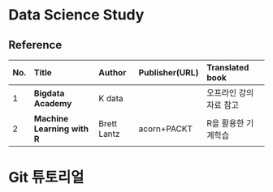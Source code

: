 # Data Science Study

## Reference

| No. | Title | Author | Publisher(URL) | Translated book 
| :--- | :--- |:--- | :--- | :---
| 1 | **Bigdata Academy** | K data |  | 오프라인 강의자료 참고  
| 2 | **Machine Learning with R** | Brett Lantz | acorn+PACKT | R을 활용한 기계학습 |

# Git 튜토리얼
